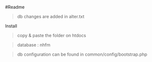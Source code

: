 #Readme
> db changes are added in alter.txt

Install
> copy & paste the folder on htdocs 

> database : nhfm

> db configuration can be found in common/config/bootstrap.php